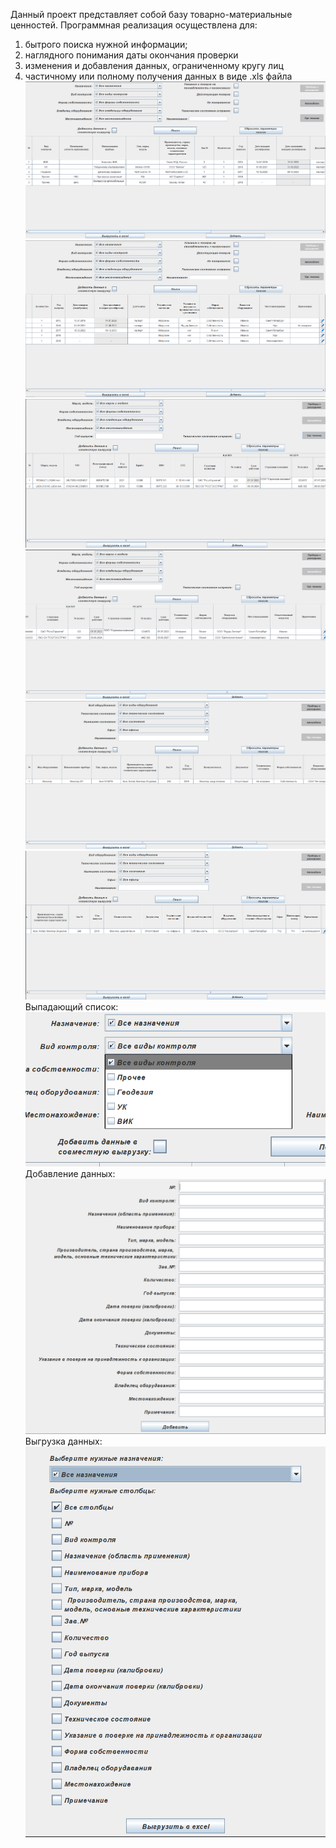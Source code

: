 Данный проект представляет собой базу товарно-материальные ценностей. 
Программная реализация осуществлена для:
1. бытрого поиска нужной информации;
2. наглядного понимания даты окончания проверки
3. изменения и добавления данных, ограниченному кругу лиц
4. частичному или полному получения данных в виде .xls файла
![Image alt](https://github.com/RusinovaLena/Database1/blob/main/resources/Screenshot_1.png)
![Image alt](https://github.com/RusinovaLena/Database1/blob/main/resources/Screenshot_2.png)
![Image alt](https://github.com/RusinovaLena/Database1/blob/main/resources/Screenshot_3.png)
![Image alt](https://github.com/RusinovaLena/Database1/blob/main/resources/Screenshot_4.png)
![Image alt](https://github.com/RusinovaLena/Database1/blob/main/resources/Screenshot_5.png)
![Image alt](https://github.com/RusinovaLena/Database1/blob/main/resources/Screenshot_6.png)
Выпадающий список: 
![Image alt](https://github.com/RusinovaLena/Database1/blob/main/resources/Screenshot_7.png)
Добавление данных:
![Image alt](https://github.com/RusinovaLena/Database1/blob/main/resources/Screenshot_8.png)
Выгрузка данных:
![Image alt](https://github.com/RusinovaLena/Database1/blob/main/resources/Screenshot_9.png)
